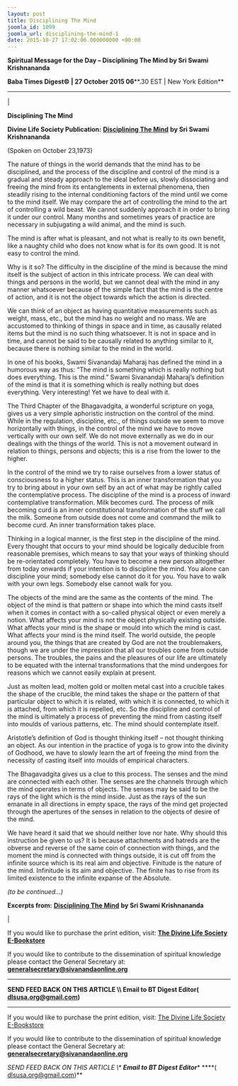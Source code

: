 ```yaml
---
layout: post
title: Disciplining The Mind
joomla_id: 1099
joomla_url: disciplining-the-mind-1
date: 2015-10-27 17:02:06.000000000 +00:00
---
```

  

















































**Spiritual Message for the Day – Disciplining The Mind by Sri Swami Krishnananda**

 **Baba Times Digest© | 27 October 2015 06****.30 EST | New York Edition**

* * *

| 

**Disciplining The Mind**

**Divine Life Society Publication:** [**Disciplining The Mind**](http://www.swami-krishnananda.org/disc/disc_286.html) **by Sri Swami Krishnananda**

(Spoken on October 23,1973)

The nature of things in the world demands that the mind has to be disciplined, and the process of the discipline and control of the mind is a gradual and steady approach to the ideal before us, slowly dissociating and freeing the mind from its entanglements in external phenomena, then steadily rising to the internal conditioning factors of the mind until we come to the mind itself. We may compare the art of controlling the mind to the art of controlling a wild beast. We cannot suddenly approach it in order to bring it under our control. Many months and sometimes years of practice are necessary in subjugating a wild animal, and the mind is such.

The mind is after what is pleasant, and not what is really to its own benefit, like a naughty child who does not know what is for its own good. It is not easy to control the mind.

Why is it so? The difficulty in the discipline of the mind is because the mind itself is the subject of action in this intricate process. We can deal with things and persons in the world, but we cannot deal with the mind in any manner whatsoever because of the simple fact that the mind is the centre of action, and it is not the object towards which the action is directed.

We can think of an object as having quantitative measurements such as weight, mass, etc., but the mind has no weight and no mass. We are accustomed to thinking of things in space and in time, as causally related items but the mind is no such thing whatsoever. It is not in space and in time, and cannot be said to be causally related to anything similar to it, because there is nothing similar to the mind in the world.

In one of his books, Swami Sivanandaji Maharaj has defined the mind in a humorous way as thus: “The mind is something which is really nothing but does everything. This is the mind.” Swami Sivanandaji Maharaj’s definition of the mind is that it is something which is really nothing but does everything. Very interesting! Yet we have to deal with it.

The Third Chapter of the Bhagavadgita, a wonderful scripture on yoga, gives us a very simple aphoristic instruction on the control of the mind. While in the regulation, discipline, etc., of things outside we seem to move horizontally with things, in the control of the mind we have to move vertically with our own self. We do not move externally as we do in our dealings with the things of the world. This is not a movement outward in relation to things, persons and objects; this is a rise from the lower to the higher.

In the control of the mind we try to raise ourselves from a lower status of consciousness to a higher status. This is an inner transformation that you try to bring about in your own self by an act of what may be rightly called the contemplative process. The discipline of the mind is a process of inward contemplative transformation. Milk becomes curd. The process of milk becoming curd is an inner constitutional transformation of the stuff we call the milk. Someone from outside does not come and command the milk to become curd. An inner transformation takes place.

Thinking in a logical manner, is the first step in the discipline of the mind. Every thought that occurs to your mind should be logically deducible from reasonable premises, which means to say that your ways of thinking should be re-orientated completely. You have to become a new person altogether from today onwards if your intention is to discipline the mind. You alone can discipline your mind; somebody else cannot do it for you. You have to walk with your own legs. Somebody else cannot walk for you.

The objects of the mind are the same as the contents of the mind. The object of the mind is that pattern or shape into which the mind casts itself when it comes in contact with a so-called physical object or even merely a notion. What affects your mind is not the object physically existing outside. What affects your mind is the shape or mould into which the mind is cast. What affects your mind is the mind itself. The world outside, the people around you, the things that are created by God are not the troublemakers, though we are under the impression that all our troubles come from outside persons. The troubles, the pains and the pleasures of our life are ultimately to be equated with the internal transformations that the mind undergoes for reasons which we cannot easily explain at present.

Just as molten lead, molten gold or molten metal cast into a crucible takes the shape of the crucible, the mind takes the shape or the pattern of that particular object to which it is related, with which it is connected, to which it is attached, from which it is repelled, etc. So the discipline and control of the mind is ultimately a process of preventing the mind from casting itself into moulds of various patterns, etc. The mind should contemplate itself.

Aristotle’s definition of God is thought thinking itself – not thought thinking an object. As our intention in the practice of yoga is to grow into the divinity of Godhood, we have to slowly learn the art of freeing the mind from the necessity of casting itself into moulds of empirical characters.

The Bhagavadgita gives us a clue to this process. The senses and the mind are connected with each other. The senses are the channels through which the mind operates in terms of objects. The senses may be said to be the rays of the light which is the mind inside. Just as the rays of the sun emanate in all directions in empty space, the rays of the mind get projected through the apertures of the senses in relation to the objects of desire of the mind.

We have heard it said that we should neither love nor hate. Why should this instruction be given to us? It is because attachments and hatreds are the obverse and reverse of the same coin of connection with things, and the moment the mind is connected with things outside, it is cut off from the infinite source which is its real aim and objective. Finitude is the nature of the mind. Infinitude is its aim and objective. The finite has to rise from its limited existence to the infinite expanse of the Absolute.

_(to be continued…)_



**Excerpts from:** [**Disciplining The Mind**](http://www.swami-krishnananda.org/disc/disc_286.html) **by Sri Swami Krishnananda**

 |



If you would like to purchase the print edition, visit: **[The Divine Life Society E-Bookstore](http://www.dlshq.org/download/download.htm)**

If you would like to contribute to the dissemination of spiritual knowledge please contact the General Secretary at: [](mailto:%20%3Cscript%20type=%27text/javascript%27%3E%20%3C%21--%20var%20prefix%20=%20%27ma%27%20+%20%27il%27%20+%20%27to%27;%20var%20path%20=%20%27hr%27%20+%20%27ef%27%20+%20%27=%27;%20var%20addy57016%20=%20%27generalsecretary%27%20+%20%27@%27;%20addy57016%20=%20addy57016%20+%20%27sivanandaonline%27%20+%20%27.%27%20+%20%27org%27;%20document.write%28%27%3Ca%20%27%20+%20path%20+%20%27%5C%27%27%20+%20prefix%20+%20%27:%27%20+%20addy57016%20+%20%27%5C%27%3E%27%29;%20document.write%28addy57016%29;%20document.write%28%27%3C%5C/a%3E%27%29;%20//--%3E%5Cn%20%3C/script%3E%3Cscript%20type=%27text/javascript%27%3E%20%3C%21--%20document.write%28%27%3Cspan%20style=%5C%27display:%20none;%5C%27%3E%27%29;%20//--%3E%20%3C/script%3EThis%20email%20address%20is%20being%20protected%20from%20spambots.%20You%20need%20JavaScript%20enabled%20to%20view%20it.%20%3Cscript%20type=%27text/javascript%27%3E%20%3C%21--%20document.write%28%27%3C/%27%29;%20document.write%28%27span%3E%27%29;%20//--%3E%20%3C/script%3E?subject=Contribution%20to%20Dissemination%20of%20Spiritual%20Knowledge) **generalsecretary@sivanandaonline.org**

****

**SEND FEED BACK ON THIS ARTICLE \\\ Email to BT Digest Editor[](mailto:%20%3Cscript%20type=%27text/javascript%27%3E%20%3C%21--%20var%20prefix%20=%20%27ma%27%20+%20%27il%27%20+%20%27to%27;%20var%20path%20=%20%27hr%27%20+%20%27ef%27%20+%20%27=%27;%20var%20addy72654%20=%20%27dlsusa.org%27%20+%20%27@%27;%20addy72654%20=%20addy72654%20+%20%27gmail%27%20+%20%27.%27%20+%20%27com%27;%20document.write%28%27%3Ca%20%27%20+%20path%20+%20%27%5C%27%27%20+%20prefix%20+%20%27:%27%20+%20addy72654%20+%20%27%5C%27%3E%27%29;%20document.write%28addy72654%29;%20document.write%28%27%3C%5C/a%3E%27%29;%20//--%3E%5Cn%20%3C/script%3E%3Cscript%20type=%27text/javascript%27%3E%20%3C%21--%20document.write%28%27%3Cspan%20style=%5C%27display:%20none;%5C%27%3E%27%29;%20//--%3E%20%3C/script%3EThis%20email%20address%20is%20being%20protected%20from%20spambots.%20You%20need%20JavaScript%20enabled%20to%20view%20it.%20%3Cscript%20type=%27text/javascript%27%3E%20%3C%21--%20document.write%28%27%3C/%27%29;%20document.write%28%27span%3E%27%29;%20//--%3E%20%3C/script%3E?subject=DLS%20Posts)( [dlsusa.org@gmail.com](mailto:dlsusa.org@gmail.com))**



* * *



  

If you would like to purchase the print edition, visit: [The Divine Life Society E-Bookstore](http://www.dlshq.org/download/download.htm)

If you would like to contribute to the dissemination of spiritual knowledge please contact the General Secretary at: **[generalsecretary@sivanandaonline.org](mailto:generalsecretary@sivanandaonline.org)**

**SEND FEED BACK ON THIS ARTICLE \\\**  **Email to BT Digest Editor**** [](mailto:%20%3Cscript%20type=%27text/javascript%27%3E%20%3C%21--%20var%20prefix%20=%20%27ma%27%20+%20%27il%27%20+%20%27to%27;%20var%20path%20=%20%27hr%27%20+%20%27ef%27%20+%20%27=%27;%20var%20addy72654%20=%20%27dlsusa.org%27%20+%20%27@%27;%20addy72654%20=%20addy72654%20+%20%27gmail%27%20+%20%27.%27%20+%20%27com%27;%20document.write%28%27%3Ca%20%27%20+%20path%20+%20%27%5C%27%27%20+%20prefix%20+%20%27:%27%20+%20addy72654%20+%20%27%5C%27%3E%27%29;%20document.write%28addy72654%29;%20document.write%28%27%3C%5C/a%3E%27%29;%20//--%3E%5Cn%20%3C/script%3E%3Cscript%20type=%27text/javascript%27%3E%20%3C%21--%20document.write%28%27%3Cspan%20style=%5C%27display:%20none;%5C%27%3E%27%29;%20//--%3E%20%3C/script%3EThis%20email%20address%20is%20being%20protected%20from%20spambots.%20You%20need%20JavaScript%20enabled%20to%20view%20it.%20%3Cscript%20type=%27text/javascript%27%3E%20%3C%21--%20document.write%28%27%3C/%27%29;%20document.write%28%27span%3E%27%29;%20//--%3E%20%3C/script%3E?subject=DLS%20Posts)****( [dlsusa.org@gmail.com](mailto:dlsusa.org@gmail.com))**  
